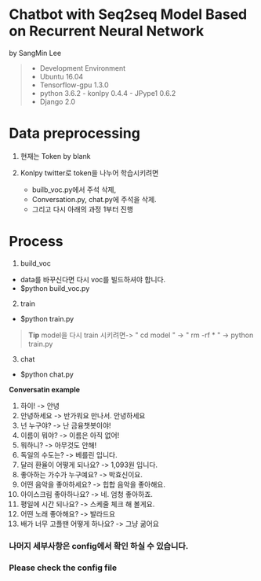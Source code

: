 Chatbot with Seq2seq Model Based on Recurrent Neural Network
============================================================
by SangMin Lee

> - Development Environment
> - Ubuntu 16.04
> - Tensorflow-gpu 1.3.0
> - python 3.6.2
    - konlpy 0.4.4
        - JPype1 0.6.2   
> - Django 2.0


# Data preprocessing

1. 현재는 Token by blank

2. Konlpy twitter로 token을 나누어 학습시키려면

   - builb_voc.py에서 주석 삭제,
   - Conversation.py, chat.py에 주석을 삭제.
   - 그리고 다시 아래의 과정 1부터 진행



# Process

1. build_voc

 * data를 바꾸신다면 다시 voc를 빌드하셔야 합니다. 
 * $python build_voc.py


2. train 

 * $python train.py
 
 > **Tip**  model을 다시 train 시키려면-> " cd model " -> " rm -rf * " -> python train.py


3. chat
 * $python chat.py


**Conversatin example** 

1.  하이!
    -> 안녕
2.  안녕하세요
    -> 반가워요 만나서. 안녕하세요
3.  넌 누구야?
    -> 난 금융챗봇이야!
4.  이름이 뭐야?
    -> 이름은 아직 없어!
5.  뭐하니?
    -> 아무것도 안해!
6.  독일의 수도는?
    -> 베를린 입니다.
7.  달러 환율이 어떻게 되나요?
    -> 1,093원 입니다.
8.  좋아하는 가수가 누구예요?
    -> 박효신이요.
9.  어떤 음악을 좋아하세요?
    -> 힙합 음악을 좋아해요.
10. 아이스크림 좋아하나요?
    -> 네. 엄청 좋아하죠.
11. 평일에 시간 되나요?
    -> 스케줄 체크 해 볼게요.
12. 어떤 노래 좋아해요?
    -> 발라드요
13. 배가 너무 고플땐 어떻게 하나요?
    -> 그냥 굶어요


### 나머지 세부사항은 config에서 확인 하실 수 있습니다.
### Please check the config file 


